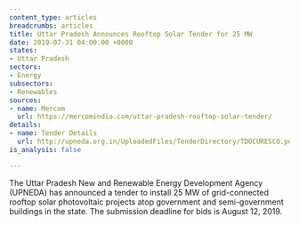 ```yaml
---
content_type: articles
breadcrumbs: articles
title: Uttar Pradesh Announces Rooftop Solar Tender for 25 MW
date: 2019-07-31 04:00:00 +0000
states:
- Uttar Pradesh
sectors:
- Energy
subsectors:
- Renewables
sources:
- name: Mercom
  url: https://mercomindia.com/uttar-pradesh-rooftop-solar-tender/
details:
- name: Tender Details
  url: http://upneda.org.in/UploadedFiles/TenderDirectory/TDOCURESCO.pdf
is_analysis: false

---
```

The Uttar Pradesh New and Renewable Energy Development Agency (UPNEDA) has announced a tender to install 25 MW of grid-connected rooftop solar photovoltaic projects atop government and semi-government buildings in the state. The submission deadline for bids is August 12, 2019.